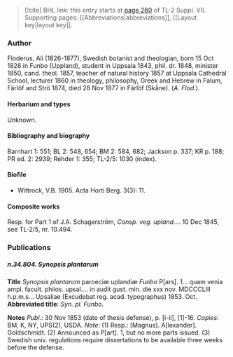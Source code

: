 > [!cite] BHL link: this entry starts at [page 260](https://www.biodiversitylibrary.org/item/103834#page/282/mode/1up) of TL-2 Suppl. VII.
> Supporting pages: [[Abbreviations|abbreviations]], [[Layout key|layout key]].

### Author

Floderus, Ali (1826-1877), Swedish botanist and theologian, born 15 Oct 1826 in Funbo (Uppland), student in Uppsala 1843, phil. dr. 1848, minister 1850, cand. theol. 1857, teacher of natural history 1857 at Uppsala Cathedral School, lecturer 1860 in theology, philosophy, Greek and Hebrew in Falum, Färlöf and Strö 1874, died 28 Nov 1877 in Färlöf (Skåne). (*A. Flod.*).

#### Herbarium and types

Unknown.

#### Bibliography and biography

Barnhart 1: 551; BL 2: 548, 654; BM 2: 584, 682; Jackson p. 337; KR p. 188; PR ed. 2: 2939; Rehder 1: 355; TL-2/5: 1030 (index).

#### Biofile

- Wittrock, V.B. 1905. Acta Horti Berg. 3(3): 11.

#### Composite works

Resp. for Part 1 of J.A. Schagerström, *Consp. veg. upland.*... 10 Dec 1845, see TL-2/5, nr. 10.494.

### Publications

##### n.34.804. Synopsis plantarum

**Title**
*Synopsis plantarum* paroeciæ uplandiæ *Funbo* P\[ars\]. 1... quam venia ampl. facult. philos. upsal.... in audit gust. min. die xxx nov. MDCCCLIII h.p.m.s... Upsaliae (Excudebat reg. acad. typographus) 1853. Oct.
**Abbreviated title**: *Syn. pl. Funbo*.

**Notes**
*Publ*.: 30 Nov 1853 (date of thesis defense), p. \[i-ii\], \[1\]-16. *Copies*: BM, K, NY, UPS(2), USDA.
*Note*: (1) Resp.: \[Magnus\]. A\[lexander\]. Goldschmidt. (2) Announced as P\[art\]. 1, but no more parts issued. (3) Swedish univ. regulations require dissertations to be available three weeks before the defense.

